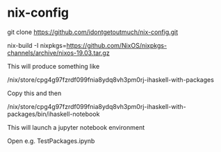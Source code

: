 # nix-config

git clone https://github.com/idontgetoutmuch/nix-config.git

nix-build -I nixpkgs=https://github.com/NixOS/nixpkgs-channels/archive/nixos-19.03.tar.gz

This will produce something like

/nix/store/cpg4g97fzrdf099fnia8ydq8vh3pm0rj-ihaskell-with-packages

Copy this and then

/nix/store/cpg4g97fzrdf099fnia8ydq8vh3pm0rj-ihaskell-with-packages/bin/ihaskell-notebook

This will launch a jupyter notebook environment

Open e.g. TestPackages.ipynb
